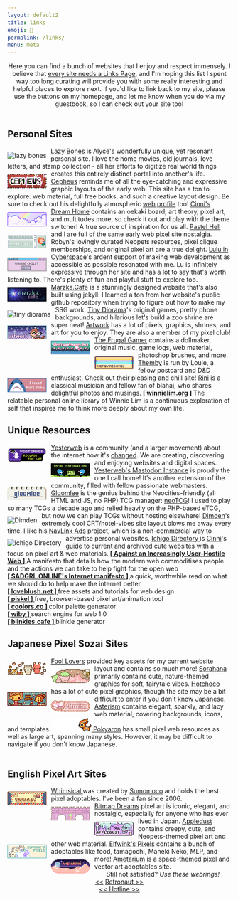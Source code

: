 ```yaml
---
layout: default2
title: links 
emoji: 🔗
permalink: /links/
menu: meta
---
```

<center>
    Here you can find a bunch of websites that I enjoy and respect immensely. I believe that <a target="_blank" href="https://thoughts.melonking.net/thoughts/every-site-needs-a-links-page-why-linking-matters">every site needs a Links Page</a>, and I'm hoping this list I spent way too long curating will provide you with some really interesting and helpful places to explore next. If you'd like to link back to my site, please use the buttons on my homepage, and let me know when you do via my guestbook, so I can check out your site too!
</center>
<br>
<h2>Personal Sites</h2>  
<a target="_blank" href="https://lazybones.neocities.org/">
    <img src="https://lazybones.neocities.org/IMAGES/lazybonesicon3.png" title="lazy bones" align="left" style="margin: 10px 10px 0 0;"/>
Lazy Bones</a> is Alyce's wonderfully unique, yet resonant personal site. I love the home movies, old journals, love letters, and stamp collection - all her efforts to digitize real world things creates this entirely distinct portal into another's life.  
<a target="_blank" href="http://cepheus.xyz">
    <img src="/graphics/linkout/cepheus.gif" title="cepheus" align="left" style="margin: 10px 10px 0 0;">
    Cepheus</a> reminds me of all the eye-catching and expressive graphic layouts of the early web. This site has a ton to explore: web material, full free books, and such a creative layout design. Be sure to check out his delightfully atmospheric <a target="_blank" href="https://cepheus.neocities.org/p/">web profile</a> too!  
<a target="_blank" href="https://cinni.net/">
    <img src="/graphics/linkout/cinni_angelbutton3.gif" title="cinni net" align="left" style="margin: 10px 10px 0 0;"/>
Cinni's Dream Home</a> contains an oekaki board, art theory, pixel art, and multitudes more, so check it out and play with the theme switcher! A true source of inspiration for us all.  
<a target="_blank" href="https://pastelhello.com/">
    <img src="/graphics/linkout/pastelhell.gif" title="Pastel Hell" align="left" style="margin: 10px 10px 0 0;">
    Pastel Hell</a> and I are full of the same early web pixel site nostalgia. Robyn's lovingly curated Neopets resources, pixel clique memberships, and original pixel art are a true delight.  
<a target="_blank" href="https://lu.tiny-universes.net/index2.html">
    <img src="/graphics/linkout/lu.tinyuniverse.gif" title="Lulu in Cyberspace" align="left" style="margin: 10px 10px 0 0;">
    Lulu in Cyberspace</a>'s ardent support of making web development as accessible as possible resonated with me. Lu is infinitely expressive through her site and has a lot to say that's worth listening to. There's plenty of fun and playful stuff to explore too.  
<a target="_blank" href="https://marzka.cafe/">
    <img src="/graphics/linkout/marzka_cafe_88x31.png"  title="Marzka.Cafe" align="left" style="margin: 10px 10px 0 0;">Marzka.Cafe</a> is a stunningly designed website that's also built using jekyll. I learned a ton from her website's public github repository when trying to figure out how to make my SSG work.  
<a target="_blank" href="https://tinydiorama.neocities.org/">
    <img src="https://tinydiorama.com/images/tinydiorama-button.gif" title="tiny diorama" align="left" style="margin: 10px 10px 0 0;">
Tiny Diorama</a>'s original games, pretty phone backgrounds, and hilarious let's build a zoo shrine are super neat!  
<a target="_blank" href="https://artwork.neocities.org/">
    <img src="/graphics/linkout/artworkbuttonbambi.gif" title="Artwork" align="left" style="margin: 10px 10px 0 0;">
    Artwork</a> has a lot of pixels, graphics, shrines, and art for you to enjoy. They are also a member of my pixel club!  
<a target="_blank" href="https://www.thefrugalgamer.net/">
    <img src="/graphics/linkout/frugalgamer_button4.png" title="The Frugal Gamer" align="left" style="margin: 10px 10px 0 0;">The Frugal Gamer</a> contains a dollmaker, original music, game logs, web material, photoshop brushes, and more.  
<a target="_blank" href="https://themby.neocities.org/">
    <img src="/graphics/linkout/themby.png" title="Themby" align="left" style="margin: 10px 10px 0 0;">
    Themby</a> is run by Louie, a fellow postcard and D&D enthusiast. Check out their pleasing and chill site!  
<a target="_blank" href="https://rini.neocities.org/">
    <img src="/graphics/linkout/blahaj_button.png" title="Rini @ Neocities" align="left" style="margin: 10px 10px 0 0;">
    Rini</a> is a classical musician and fellow fan of blahaj, who shares delightful photos and musings.  
<b>
    <a target="_blank" href="https://winnielim.org/">
        [ winnielim.org ]
    </a>
</b> The relatable personal online library of Winnie Lim is a continuous exploration of self that inspires me to think more deeply about my own life.    
<br>
<h2>Unique Resources</h2>
<a target="_blank" href="https://yesterweb.org/">
    <img src="/graphics/linkout/yesterweb.png" title="Yesterweb" align="left" style="margin: 10px 10px 0 0;">Yesterweb</a> is a community (and a larger movement) about the internet how it's <a target="_blank" href="https://yesterweb.org/manifesto/">changed</a>. We are creating, discovering and enjoying websites and digital spaces.  
<a target="_blank" href="https://yesterweb.org/">
    <img src="/graphics/linkout/yw-masto.png" title="Yesterweb's Mastodon Instance" align="left" style="margin: 10px 10px 0 0;">Yesterweb's Mastodon Instance</a> is proudly the one I call home! It's another extension of the community, filled with fellow passionate webmasters.  
<a target="_blank" href="https://gloomlee.neocities.org/">
    <img src="/graphics/linkout/gloomlee-button.png" title="Gloomlee" align="left" style="margin: 10px 10px 0 0;">
Gloomlee</a> is the genius behind the Neocities-friendly (all HTML and JS, no PHP) TCG manager: <a target="_blank" href="https://gloomlee.neocities.org/neotcg/neotcg.html">neoTCG</a>! I used to play so many TCGs a decade ago and relied heavily on the PHP-based eTCG, but now we can play TCGs without hosting elsewhere!  
<a target="_blank" href="https://dimden.dev/">
    <img src="https://dimden.dev/services/images/88x31.gif" title="Dimden" align="left" style="margin: 10px 10px 0 0;">Dimden</a>'s extremely cool CRT/hotel-vibes site layout blows me away every time. I like his <a target="_blank" href="https://dimden.dev/navlinkads/">NavLink Ads</a> project, which is a non-commercial way to advertise personal websites.  
<a target="_blank" href="https://cinni.net/directory/">
    <img src="https://cinni.net/directory/img/88x31.png" title="Ichigo Directory" align="left" style="margin: 10px 10px 0 0;"> Ichigo Directory
</a> is <a target="_blank" href="https://cinni.net/">Cinni</a>'s guide to current and archived cute websites with a focus on pixel art & web materials.  
<b>
    <a target="_blank" href="https://neustadt.fr/essays/against-a-user-hostile-web/">
        [ Against an Increasingly User-Hostile Web ]
    </a>
</b>
 A manifesto that details how the modern web commoditises people and the actions we can take to help fight for the open web
<br>
<b>
    <a target="_blank" href="https://sadgrl.online/cyberspace/internet-manifesto.html">
        [ SADGRL.ONLINE's Internet manifesto ]
    </a>
</b> a quick, worthwhile read on what we should do to help make the internet better
<br>
<b>
    <a target="_blank" href="https://loveblush.net/">
        [ loveblush.net ]
    </a>
</b> free assets and tutorials for web design
<br>
<b>
    <a target="_blank" href="https://www.piskelapp.com/">
        [ piskel ]
    </a>
</b> free, browser-based pixel art/animation tool
<br>
<b>
    <a target="_blank" href="http://coolors.co">
        [ coolors.co ]
    </a>
</b>
 color palette generator
<br>
<b>
    <a target="_blank" href="https://wiby.me/">
         [ wiby ]
    </a>
</b>
 search engine for web 1.0
<br>
<b>
    <a target="_blank" href="https://blinkies.cafe/">
        [ blinkies.cafe ]
    </a>
</b>
 blinkie generator  
<br>
<h2>Japanese Pixel Sozai Sites</h2>
<a target="_blank" href="https://foollovers.com/">
    <img src="/graphics/linkout/foollovers8826.gif" title="Fool Lovers" align="left" style="margin: 10px 10px 0 0;">
    Fool Lovers</a> provided key assets for my current website layout and contains so much more!  
<a target="_blank" href="http://sorahana.ciao.jp/itempage.htm">
    <img src="/graphics/linkout/sorahana.gif" title="Sorahana" align="left" style="margin: 10px 10px 0 0;"/>
    Sorahana</a> primarily contains cute, nature-themed graphics for soft, fairytale vibes.  
<a target="_blank" href="http://cute.lolipop.jp/hotchoco.html">
    <img src="/graphics/linkout/hotchoco.gif" title="Hotchoco" align="left" style="margin: 10px 10px 0 0;"/>
    Hotchoco</a> has a lot of cute pixel graphics, though the site may be a bit difficult to enter if you don't know Japanese.  
<a target="_blank" href="http://www.asterism-m.com/">
    <img src="/graphics/linkout/asterism.gif" title="Asterism" align="left" style="margin: 10px 10px 0 0;">
    Asterism</a> contains elegant, sparkly, and lacy web material, covering backgrounds, icons, and templates.  
<a target="_blank" href="http://pokyaron.fc2web.com/">
   <img src="/graphics/linkout/pokyaron.gif" title="great sozai resource"/>
   Pokyaron</a> has small pixel web resources as well as large art, spanning many styles. However, it may be difficult to navigate if you don't know Japanese. 
<br>
<br>
<h2>English Pixel Art Sites</h2>
<a target="_blank" href="http://whimsical.heartette.net/">
    <img src="/graphics/linkout/whimsical.gif" title="Whimsical" align="left" style="margin: 10px 10px 0 0;"/>
    Whimsical
</a> was created by <a target="_blank" href="https://heartette.net/">Sumomoco</a> and holds the best pixel adoptables. I've been a fan since 2006.
<br>
<a target="_blank" href="http://bitmapdreams.lastsecret.net/">
    <img src="/graphics/linkout/bitmapdreams.gif" title="Bitmap Dreams" align="left" style="margin: 10px 10px 0 0;">
    Bitmap Dreams</a> pixel art is iconic, elegant, and nostalgic, especially for anyone who has ever lived in Japan.  
<a target="_blank" href="https://www.lejlart.com/apple.html">
    <img src="/graphics/linkout/ad_skullsprinkles.gif" title="Appledust" align="left" style="margin: 10px 10px 0 0;"/>
    Appledust</a> contains creepy, cute, and Neopets-themed pixel art and other web material.  
<a target="_blank" href="https://pixels.heylouise.space/">
    <img src="/graphics/linkout/elfwink-btn3.gif" title="Elfwink's Pixels" align="left" style="margin: 10px 10px 0 0;"/>
    Elfwink's Pixels</a> contains a bunch of adoptables like food, tamagochi, Maneki Neko, MLP, and more!  
<a target="_blank" href="https://amelia.sg/ametarium/">
    <img src="/graphics/linkout/88x31-ametarium.gif" title="Ametarium" align="left" style="margin: 10px 10px 0 0;">
    Ametarium</a> is a space-themed pixel and vector art adoptables site.  
<br>
<center>
    Still not satisfied? <i>Use these webrings!</i>
    <br>
    <div class="yw-widget-text yw-raw" data-yw-url="https://yesterweb.org/"></div><script src="https://yesterweb.org/js/widget.js"></script>
    <a href='https://webring.dinhe.net/prev/https://lostletters.neocities.org/'>&lt;&lt;</a>
    <a target="_blank" href="https://webring.dinhe.net/"> Retronaut </a>
    <a href='https://webring.dinhe.net/next/https://lostletters.neocities.org/'>&gt;&gt;</a>
    <br>
    <a href="https://hotlinewebring.club/lostletters/next">&lt;&lt;</a><a target="_blank" href="https://hotlinewebring.club/">
     Hotline </a>
    <a href="https://hotlinewebring.club/lostletters/previous">&gt;&gt;</a>
</center>